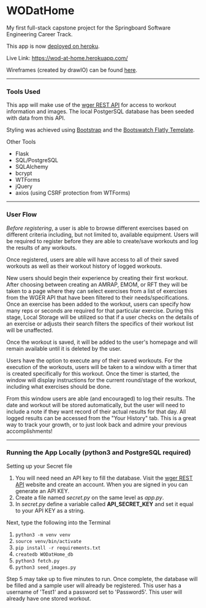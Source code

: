 # WODatHome

My first full-stack capstone project for the Springboard Software Engineering Career Track.

This app is now [deployed on heroku](https://wod-at-home.herokuapp.com/).

Live Link: https://wod-at-home.herokuapp.com/

Wireframes (created by drawIO) can be found [here](https://drive.google.com/file/d/1yAY6GoaadWmxEO3Tsi-nS69-XsKmUaJ0/view?usp=sharing).

---

### **Tools Used**

This app will make use of the [wger REST API](https://wger.de/en/software/api) for access to workout information and images. The local PostgerSQL database has been seeded with data from this API.

Styling was achieved using [Bootstrap](https://getbootstrap.com/) and the [Bootswatch Flatly Template](https://bootswatch.com/).

Other Tools

- Flask
- SQL/PostgreSQL
- SQLAlchemy
- bcrypt
- WTForms
- jQuery
- axios (using CSRF protection from WTForms)

---

### **User Flow**

_Before registering_, a user is able to browse different exercises based on different criteria including, but not limited to, available equipment. Users will be required to register before they are able to create/save workouts and log the results of any workouts.

Once registered, users are able will have access to all of their saved workouts as well as their workout history of logged workouts.

New users should begin their experience by creating their first workout. After choosing between creating an AMRAP, EMOM, or RFT they will be taken to a page where they can select exercises from a list of exercises from the WGER API that have been filtered to their needs/specifications. Once an exercise has been added to the workout, users can specify how many reps or seconds are required for that particular exercise. During this stage, Local Storage will be utilized so that if a user checks on the details of an exercise or adjusts their search filters the specifics of their workout list will be unaffected.

Once the workout is saved, it will be added to the user's homepage and will remain available until it is deleted by the user.

Users have the option to execute any of their saved workouts. For the execution of the workouts, users will be taken to a window with a timer that is created specifically for this workout. Once the timer is started, the window will display instructions for the current round/stage of the workout, including what exercises should be done.

From this window users are able (and encouraged) to log their results. The date and workout will be stored automatically, but the user will need to include a note if they want record of their actual results for that day. All logged results can be accessed from the "Your History" tab. This is a great way to track your growth, or to just look back and admire your previous accomplishments!

---

### **Running the App Locally (python3 and PostgreSQL required)**

Setting up your Secret file

1. You will need need an API key to fill the database. Visit the [wger REST API](https://wger.de/en/software/api) website and create an account. When you are signed in you can generate an API KEY.
2. Create a file named <i>secret.py</i> on the same level as _app.py_.
3. In _secret.py_ define a variable called **API_SECRET_KEY** and set it equal to your API KEY as a string.

Next, type the following into the Terminal

1. `python3 -m venv venv`
2. `source venv/bin/activate`
3. `pip install -r requirements.txt`
4. `createdb WODatHome_db`
5. `python3 fetch.py`
6. `python3 seed_images.py`

Step 5 may take up to five minutes to run. Once complete, the database will be filled and a sample user will already be registered. This user has a username of 'Test1' and a password set to 'Password5'. This user will already have one stored workout.
